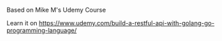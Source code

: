 Based on Mike M's Udemy Course

Learn it on
https://www.udemy.com/build-a-restful-api-with-golang-go-programming-language/